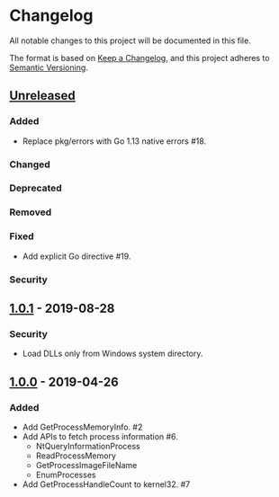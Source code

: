 # Changelog
All notable changes to this project will be documented in this file.

The format is based on [Keep a Changelog](https://keepachangelog.com/en/1.0.0/),
and this project adheres to [Semantic Versioning](https://semver.org/spec/v2.0.0.html).

## [Unreleased]

### Added

- Replace pkg/errors with Go 1.13 native errors #18.

### Changed

### Deprecated

### Removed

### Fixed

- Add explicit Go directive #19.

### Security

## [1.0.1] - 2019-08-28

### Security

- Load DLLs only from Windows system directory.

## [1.0.0] - 2019-04-26

### Added

- Add GetProcessMemoryInfo. #2
- Add APIs to fetch process information #6.
  - NtQueryInformationProcess
  - ReadProcessMemory
  - GetProcessImageFileName
  - EnumProcesses
- Add GetProcessHandleCount to kernel32. #7

[Unreleased]: https://github.com/elastic/go-windows/compare/v1.0.1...HEAD
[1.0.1]: https://github.com/elastic/go-windows/v1.0.1
[1.0.0]: https://github.com/elastic/go-windows/v1.0.0
